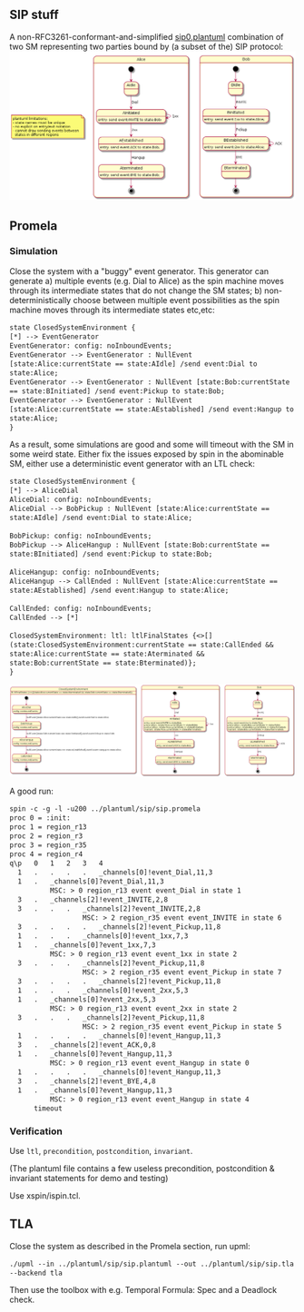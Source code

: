 ## SIP stuff

A non-RFC3261-conformant-and-simplified [sip0.plantuml](../../plantuml/sip/sip0.plantuml) combination of two SM representing two parties bound by (a subset of the) SIP protocol:
![image](../../plantuml/sip/sip0.png)

## Promela 

### Simulation

Close the system with a "buggy" event generator. This generator can generate 
a) multiple events (e.g. Dial to Alice) as the spin machine moves through its 
intermediate states that do not change the SM states;
b) non-deterministically choose between multiple event possibilities as the 
spin machine moves through its intermediate states etc,etc:

```
state ClosedSystemEnvironment {
[*] --> EventGenerator 
EventGenerator: config: noInboundEvents;
EventGenerator --> EventGenerator : NullEvent [state:Alice:currentState == state:AIdle] /send event:Dial to state:Alice;
EventGenerator --> EventGenerator : NullEvent [state:Bob:currentState == state:BInitiated] /send event:Pickup to state:Bob;
EventGenerator --> EventGenerator : NullEvent [state:Alice:currentState == state:AEstablished] /send event:Hangup to state:Alice;
}
```
As a result, some simulations are good and some will timeout with the SM in some weird state.  Either
fix the issues exposed by spin in the abominable SM, either use a deterministic event generator with an LTL check:

```
state ClosedSystemEnvironment {
[*] --> AliceDial 
AliceDial: config: noInboundEvents;
AliceDial --> BobPickup : NullEvent [state:Alice:currentState == state:AIdle] /send event:Dial to state:Alice;

BobPickup: config: noInboundEvents;
BobPickup --> AliceHangup : NullEvent [state:Bob:currentState == state:BInitiated] /send event:Pickup to state:Bob;

AliceHangup: config: noInboundEvents;
AliceHangup --> CallEnded : NullEvent [state:Alice:currentState == state:AEstablished] /send event:Hangup to state:Alice;

CallEnded: config: noInboundEvents;
CallEnded --> [*]

ClosedSystemEnvironment: ltl: ltlFinalStates {<>[](state:ClosedSystemEnvironment:currentState == state:CallEnded && state:Alice:currentState == state:Aterminated && state:Bob:currentState == state:Bterminated)};
}
```
![image](../../plantuml/sip/sip.png)

A good run:

```
spin -c -g -l -u200 ../plantuml/sip/sip.promela
proc 0 = :init:
proc 1 = region_r13
proc 2 = region_r3
proc 3 = region_r35
proc 4 = region_r4
q\p   0   1   2   3   4
  1   .   .   .   .   _channels[0]!event_Dial,11,3
  1   .   _channels[0]?event_Dial,11,3
          MSC: > 0 region_r13 event event_Dial in state 1
  3   .   _channels[2]!event_INVITE,2,8
  3   .   .   .   _channels[2]?event_INVITE,2,8
                  MSC: > 2 region_r35 event event_INVITE in state 6
  3   .   .   .   .   _channels[2]!event_Pickup,11,8
  1   .   .   .   _channels[0]!event_1xx,7,3
  1   .   _channels[0]?event_1xx,7,3
          MSC: > 0 region_r13 event event_1xx in state 2
  3   .   .   .   _channels[2]?event_Pickup,11,8
                  MSC: > 2 region_r35 event event_Pickup in state 7
  3   .   .   .   .   _channels[2]!event_Pickup,11,8
  1   .   .   .   _channels[0]!event_2xx,5,3
  1   .   _channels[0]?event_2xx,5,3
          MSC: > 0 region_r13 event event_2xx in state 2
  3   .   .   .   _channels[2]?event_Pickup,11,8
                  MSC: > 2 region_r35 event event_Pickup in state 5
  1   .   .   .   .   _channels[0]!event_Hangup,11,3
  3   .   _channels[2]!event_ACK,0,8
  1   .   _channels[0]?event_Hangup,11,3
          MSC: > 0 region_r13 event event_Hangup in state 0
  1   .   .   .   .   _channels[0]!event_Hangup,11,3
  3   .   _channels[2]!event_BYE,4,8
  1   .   _channels[0]?event_Hangup,11,3
          MSC: > 0 region_r13 event event_Hangup in state 4
      timeout

```

### Verification

Use ```ltl```, ```precondition```, ```postcondition```, ```invariant```.

(The plantuml file contains a few useless precondition, postcondition & invariant statements for demo and testing)

Use xspin/ispin.tcl.

## TLA

Close the system as described in the Promela section, run upml:

```
./upml --in ../plantuml/sip/sip.plantuml --out ../plantuml/sip/sip.tla --backend tla
```
Then use the toolbox with e.g. Temporal Formula: Spec and a Deadlock check.

